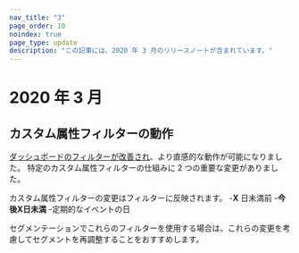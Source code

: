 ```yaml
---
nav_title: "3"
page_order: 10
noindex: true
page_type: update
description: "この記事には、2020 年 3 月のリリースノートが含まれています。"
---
```

# 2020 年 3 月

## カスタム属性フィルターの動作

[ダッシュボードのフィルターが改善され]({{site.baseurl}}/user_guide/data_and_analytics/custom_data/custom_attributes/#dates)、より直感的な動作が可能になりました。
特定のカスタム属性フィルターの仕組みに 2 つの重要な変更がありました。 

カスタム属性フィルターの変更はフィルターに反映されます。
-**X** 日未満前
-**今後X日未満**
-定期的なイベントの日<br>

セグメンテーションでこれらのフィルターを使用する場合は、これらの変更を考慮してセグメントを再調整することをおすすめします。